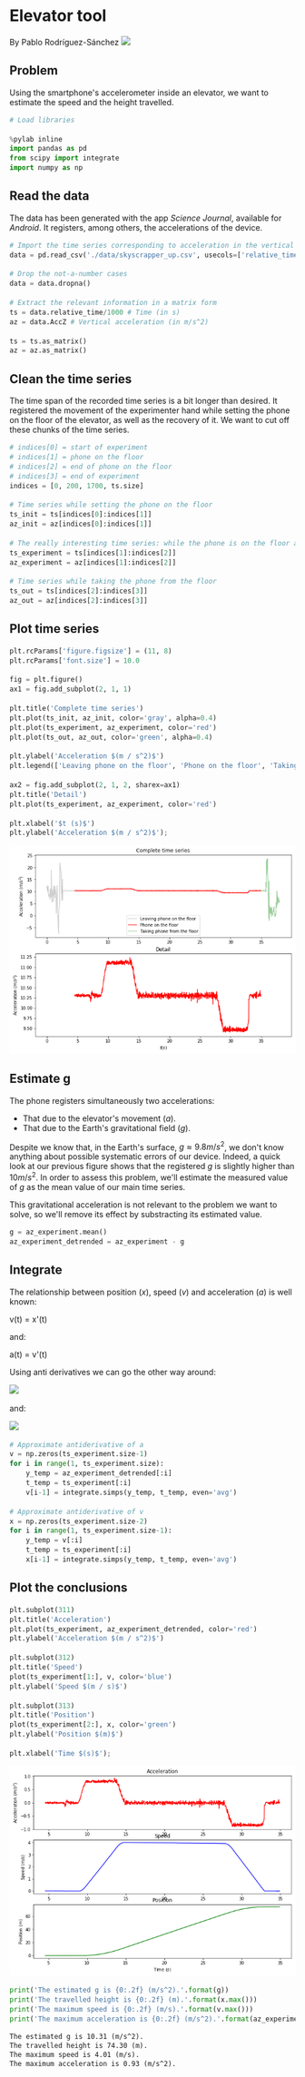 # Elevator tool
By Pablo Rodríguez-Sánchez [![](https://orcid.org/sites/default/files/images/orcid_16x16.png)](https://orcid.org/0000-0002-2855-940X)

## Problem

Using the smartphone's accelerometer inside an elevator, we want to estimate the speed and the height travelled.


```python
# Load libraries

%pylab inline
import pandas as pd
from scipy import integrate
import numpy as np
```


## Read the data

The data has been generated with the app _Science Journal_, available for _Android_. It registers, among others, the accelerations of the device.


```python
# Import the time series corresponding to acceleration in the vertical axis
data = pd.read_csv('./data/skyscrapper_up.csv', usecols=['relative_time', 'AccZ'])

# Drop the not-a-number cases
data = data.dropna()

# Extract the relevant information in a matrix form
ts = data.relative_time/1000 # Time (in s)
az = data.AccZ # Vertical acceleration (in m/s^2)

ts = ts.as_matrix()
az = az.as_matrix()
```

## Clean the time series

The time span of the recorded time series is a bit longer than desired. It registered the movement of the experimenter hand while setting the phone on the floor of the elevator, as well as the recovery of it. We want to cut off these chunks of the time series.


```python
# indices[0] = start of experiment
# indices[1] = phone on the floor
# indices[2] = end of phone on the floor
# indices[3] = end of experiment
indices = [0, 200, 1700, ts.size]

# Time series while setting the phone on the floor
ts_init = ts[indices[0]:indices[1]]
az_init = az[indices[0]:indices[1]]

# The really interesting time series: while the phone is on the floor and the only registered movement is the elevator's
ts_experiment = ts[indices[1]:indices[2]]
az_experiment = az[indices[1]:indices[2]]

# Time series while taking the phone from the floor
ts_out = ts[indices[2]:indices[3]]
az_out = az[indices[2]:indices[3]]
```

## Plot time series


```python
plt.rcParams['figure.figsize'] = (11, 8)
plt.rcParams['font.size'] = 10.0

fig = plt.figure()
ax1 = fig.add_subplot(2, 1, 1)

plt.title('Complete time series')
plt.plot(ts_init, az_init, color='gray', alpha=0.4)
plt.plot(ts_experiment, az_experiment, color='red')
plt.plot(ts_out, az_out, color='green', alpha=0.4)

plt.ylabel('Acceleration $(m / s^2)$')
plt.legend(['Leaving phone on the floor', 'Phone on the floor', 'Taking phone from the floor']);

ax2 = fig.add_subplot(2, 1, 2, sharex=ax1)
plt.title('Detail')
plt.plot(ts_experiment, az_experiment, color='red')

plt.xlabel('$t (s)$')
plt.ylabel('Acceleration $(m / s^2)$');
```


![png](./img/output_6_0.png)


## Estimate g

The phone registers simultaneously two accelerations:

* That due to the elevator's movement ($a$).
* That due to the Earth's gravitational field ($g$).

Despite we know that, in the Earth's surface, $g \approx 9.8 m/s^2$, we don't know anything about possible systematic errors of our device. Indeed, a quick look at our previous figure shows that the registered $g$ is slightly higher than $10 m/s^2$. In order to assess this problem, we'll estimate the measured value of $g$ as the mean value of our main time series.

This gravitational acceleration is not relevant to the problem we want to solve, so we'll remove its effect by substracting its estimated value.


```python
g = az_experiment.mean()
az_experiment_detrended = az_experiment - g
```

## Integrate

The relationship between position ($x$), speed ($v$) and acceleration ($a$) is well known:

v(t) = x'(t)

and:

a(t) = v'(t)

Using anti derivatives we can go the other way around:

<img src="https://latex.codecogs.com/gif.latex?v(t)=\int_{t_0}^ta(s)ds" /> 

and:

<img src="https://latex.codecogs.com/gif.latex?x(t)=\int_{t_0}^tv(s)ds" /> 

```python
# Approximate antiderivative of a
v = np.zeros(ts_experiment.size-1)
for i in range(1, ts_experiment.size):
    y_temp = az_experiment_detrended[:i]
    t_temp = ts_experiment[:i]
    v[i-1] = integrate.simps(y_temp, t_temp, even='avg')

# Approximate antiderivative of v
x = np.zeros(ts_experiment.size-2)
for i in range(1, ts_experiment.size-1):
    y_temp = v[:i]
    t_temp = ts_experiment[:i]
    x[i-1] = integrate.simps(y_temp, t_temp, even='avg')
```

## Plot the conclusions


```python
plt.subplot(311)
plt.title('Acceleration')
plt.plot(ts_experiment, az_experiment_detrended, color='red')
plt.ylabel('Acceleration $(m / s^2)$')

plt.subplot(312)
plt.title('Speed')
plot(ts_experiment[1:], v, color='blue')
plt.ylabel('Speed $(m / s)$')

plt.subplot(313)
plt.title('Position')
plot(ts_experiment[2:], x, color='green')
plt.ylabel('Position $(m)$')

plt.xlabel('Time $(s)$');
```


![png](./img/output_12_0.png)



```python
print('The estimated g is {0:.2f} (m/s^2).'.format(g))
print('The travelled height is {0:.2f} (m).'.format(x.max()))
print('The maximum speed is {0:.2f} (m/s).'.format(v.max()))
print('The maximum acceleration is {0:.2f} (m/s^2).'.format(az_experiment_detrended.max()))
```

    The estimated g is 10.31 (m/s^2).
    The travelled height is 74.30 (m).
    The maximum speed is 4.01 (m/s).
    The maximum acceleration is 0.93 (m/s^2).
